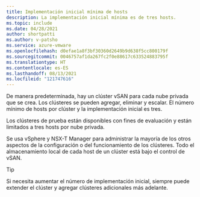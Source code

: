```yaml
---
title: Implementación inicial mínima de hosts
description: La implementación inicial mínima es de tres hosts.
ms.topic: include
ms.date: 04/28/2021
author: shortpatti
ms.author: v-patsho
ms.service: azure-vmware
ms.openlocfilehash: d0efae1a8f3bf30360d2649b9d638f5cc800179f
ms.sourcegitcommit: 0046757af1da267fc2f0e88617c633524883795f
ms.translationtype: HT
ms.contentlocale: es-ES
ms.lasthandoff: 08/13/2021
ms.locfileid: "121747616"
---
```

<!-- Used in plan-private-cloud-deployment.md and concepts-private-clouds-clusters.md -->

De manera predeterminada, hay un clúster vSAN para cada nube privada que se crea. Los clústeres se pueden agregar, eliminar y escalar.  El número mínimo de hosts por clúster y la implementación inicial es tres. 

Los clústeres de prueba están disponibles con fines de evaluación y están limitados a tres hosts por nube privada.

Se usa vSphere y NSX-T Manager para administrar la mayoría de los otros aspectos de la configuración o del funcionamiento de los clústeres. Todo el almacenamiento local de cada host de un clúster está bajo el control de vSAN.

>[!TIP]
>Si necesita aumentar el número de implementación inicial, siempre puede extender el clúster y agregar clústeres adicionales más adelante.
